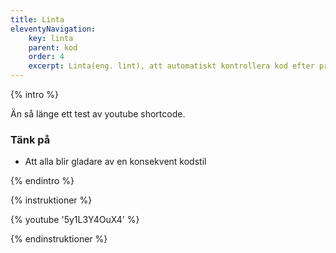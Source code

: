 ```yaml
---
title: Linta
eleventyNavigation:
    key: linta
    parent: kod
    order: 4
    excerpt: Linta(eng. lint), att automatiskt kontrollera kod efter programmatiska och stilmässiga fel.
---
```


{% intro %}

Än så länge ett test av youtube shortcode.

### Tänk på

-   Att alla blir gladare av en konsekvent kodstil

{% endintro %}

{% instruktioner %}

{% youtube '5y1L3Y4OuX4' %}

{% endinstruktioner %}
